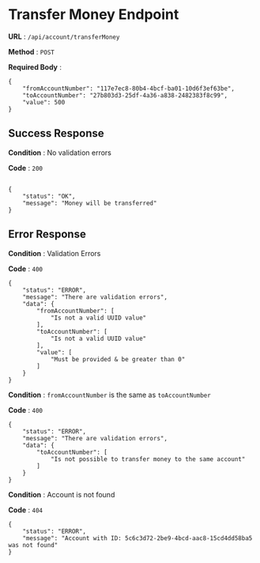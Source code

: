 # Transfer Money Endpoint

**URL** : `/api/account/transferMoney`

**Method** : `POST`

**Required Body** :
```
{
    "fromAccountNumber": "117e7ec8-80b4-4bcf-ba01-10d6f3ef63be",
    "toAccountNumber": "27b803d3-25df-4a36-a838-2482383f8c99",
    "value": 500
}
```

## Success Response

**Condition** : No validation errors

**Code** : `200`
```

{
    "status": "OK",
    "message": "Money will be transferred"
}
```

## Error Response

**Condition** : Validation Errors

**Code** : `400`
```
{
    "status": "ERROR",
    "message": "There are validation errors",
    "data": {
        "fromAccountNumber": [
            "Is not a valid UUID value"
        ],
        "toAccountNumber": [
            "Is not a valid UUID value"
        ],
        "value": [
            "Must be provided & be greater than 0"
        ]
    }
}
```

**Condition** : `fromAccountNumber` is the same as `toAccountNumber`

**Code** : `400`
```
{
    "status": "ERROR",
    "message": "There are validation errors",
    "data": {
        "toAccountNumber": [
            "Is not possible to transfer money to the same account"
        ]
    }
}
```

**Condition** : Account is not found

**Code** : `404`
```
{
    "status": "ERROR",
    "message": "Account with ID: 5c6c3d72-2be9-4bcd-aac8-15cd4dd58ba5 was not found"
}
```

